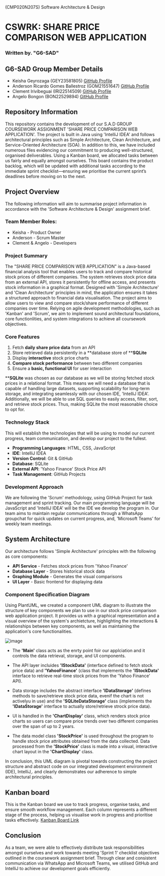 (CMP020N207S) Software Architecture & Design
# CSWRK: SHARE PRICE COMPARISON WEB APPLICATION
### Written by. "G6-SAD"

## G6-SAD Group Member Details
- Keisha Geyrozaga (GEY23581805) [GitHub Profile](https://github.com/MOMORII)
- Anderson Ricardo Gomes Ballestroz (GOM21551647) [GitHub Profile](https://github.com/AndersonRGB)
- Clement Irivibeguai (IRI22514509) [GitHub Profile](https://github.com/clems27)
- Angelo Bongon (BON22529894) [GitHub Profile](https://github.com/Z3R018)
  
## Repository Information
This repository contains the development of our S.A.D GROUP COURSEWORK ASSIGNMENT 'SHARE PRICE COMPARISON WEB APPLICATION'. The project is built in Java using 'IntelliJ IDEA' and follows architectural principles such as Simple Architecture, Clean Architecture, and Service-Oriented Architecture (SOA). In addition to this, we have included numerous files evidencing our commitment to producing well-structured, organised deliverables. Using a Kanban board, we allocated tasks between us fairly and equally amongst ourselves. This board contains the product backlog, which will be updated with additional tasks according to the immediate sprint checklist—ensuring we prioritise the current sprint’s deadlines before moving on to the next. 

## Project Overview
The following information will aim to summarise project information in accordance with the 'Software Architecture & Design' assignment brief.

### Team Member Roles:
- Keisha - Product Owner
- Anderson - Scrum Master
- Clement & Angelo - Developers

### Project Summary
The "SHARE PRICE COMPARISON WEB APPLICATION" is a Java-based financial analysis tool that enables users to track and compare historical stock prices of different companies. The system retrieves stock price data from an external API, stores it persistently for offline access, and presents stock information in a graphical format. Designed with 'Simple Architecture' and 'Clean Architecture' principles in mind, the application ensures it takes a structured approach to financial data visualisation. The project aims to allow users to view and compare stock/share performance of different companies over time. Relying on agile development methodologies, such as 'Kanban' and 'Scrum', we aim to implement sound architectural foundations, core functionlities, and system integrations to achieve all coursework objectives.

### Core Features
1. Fetch **daily share price data** from an API
2. Store retrieved data persistently in a **database store of ****SQLite**
3. Display **interactive** stock price charts
4. **Compare stock performance** between two different companies
6. Ensure a **basic, functional UI** for user interaction

****SQLite** was chosen as our database as we will be storing fetched stock prices in a relational format. This means we will need a database that is capable of handling large datasets, supporting scalability for long-term storage, and integrating seamlessly with our chosen IDE, 'IntelliJ IDEA'. Additionally, we will be able to use SQL queries to easily access, filter, sort, and retrieve stock prices. Thus, making SQLite the most reasonable choice to opt for.

### Technology Stack
This will establish the technologies that will be using to model our current progress, team communication, and develop our project to the fullest.

- **Programming Languages**: HTML, CSS, JavaScript
- **IDE**: IntelliJ IDEA
- **Version Control**: Git & GitHub 
- **Database**: SQLite
- **External API**: 'Yahoo Finance' Stock Price API
- **Task Management**: GitHub Projects 

### Development Approach
We are following the 'Scrum' methodology, using GitHub Project for task management and sprint tracking. Our main programming language will be JavaScript and 'IntelliJ IDEA' will be the IDE we develop the program in. Our team aims to maintain regular communications through a WhatsApp groupchat for quick updates on current progress, and, 'Microsoft Teams' for weekly team meetings.

## System Architecture
Our architecture follows 'Simple Architecture' principles with the following as core components:

- **API Service** - Fetches stock prices from 'Yahoo Finance'
- **Database Layer** - Stores historical stock data
- **Graphing Module** - Generates the visual comparisons
- **UI Layer** - Basic frontend for displaying data

### Component Specification Diagram
Using PlantUML, we created a component UML diagram to illustrate the structure of key components we plan to use in our stock price comparison web application project. It provides us with a graphical representation and a visual overview of the system's archietcture, highlighting the interactions &  relationships between key components, as well as maintaining the application's core functionalities.

![image](https://github.com/user-attachments/assets/bb730995-4951-4a70-b5d8-bee2a2572c4c)

- The **'Main'** class acts as the enrty point foir our applciation and it controls the data retrieval, storage, and UI components. 

- The API layer incluides **'IStockData'** (interface defined to fetch stock price data) and **'YahooFinance'** (class that implements the **'IStockData'** interface to retrieve real-time stock prices from the 'Yahoo Finance' API). 

- Data storage includes the abstract interface **'IDataStorage'** (defines methods to save/retrieve stock price data, evenif the chart is not activelyu in use) and the **'SQLiteDataStorage'** class (implements the **'IDataStorage'** interface to actually store/retrieve strock price data). 

- UI  is handled in the **'ChartDisplay'** class, which  renders stock price charts so users can compare price trends over two different companies over the span of up to 2 years. 

- The data model class **'StockPrice'** is used throughout the program to handle stock price attributes obtained from the data collected. Data processed from the **'StockPrice'** class is made into a visual, interactive chart layout in the **'ChartDisplay'** class.

In conclusion, this UML diagram is pivotal towards constructing the project structure and abstract code on our integrated development environment (IDE), IntelliJ,. and clearly demonstrates our adherence to simple architectural principles.

## Kanban board
This is the Kanban board we use to track progress, organise tasks, and ensure smooth workflow management. Each column represents a different stage of the process, helping us visualise work in progress and prioritise tasks effectively. [Kanban Board Link](https://github.com/users/MOMORII/projects/1/views/1)

## Conclusion
As a team, we were able to effectively distribute task responsibilities amongst ourselves and work towards meeting 'Sprint 1' checklist objectives outlined in the coursework assignment brief. Through clear and consistent communication via WhatsApp and Microsoft Teams, we utilised GitHub and IntelliJ to achieve our development goals efficiently.
